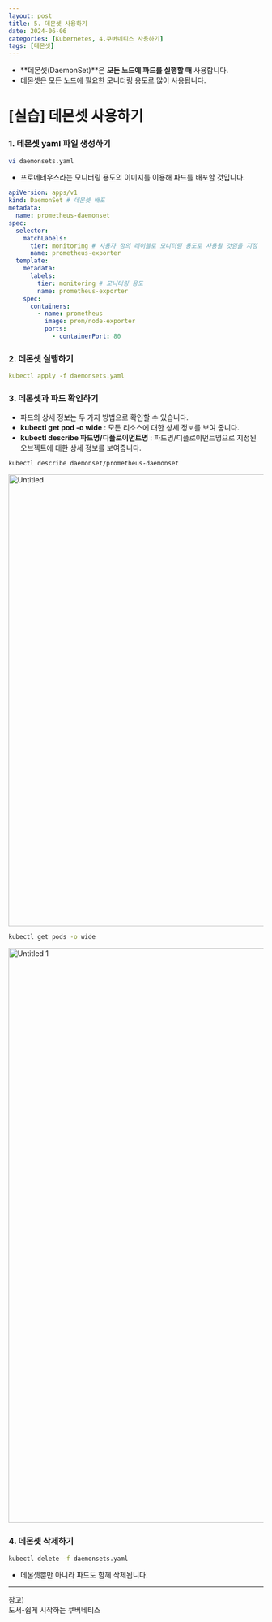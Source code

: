 ```yaml
---
layout: post
title: 5. 데몬셋 사용하기
date: 2024-06-06
categories: [Kubernetes, 4.쿠버네티스 사용하기]
tags: [데몬셋]
---
```


- **데몬셋(DaemonSet)**은 **모든 노드에 파드를 실행할 때** 사용합니다.
- 데몬셋은 모든 노드에 필요한 모니터링 용도로 많이 사용됩니다.

# [실습] 데몬셋 사용하기

### 1. 데몬셋 yaml 파일 생성하기

```bash
vi daemonsets.yaml
```

- 프로메테우스라는 모니터링 용도의 이미지를 이용해 파드를 배포할 것입니다.

```yaml
apiVersion: apps/v1
kind: DaemonSet # 데몬셋 배포
metadata:
  name: prometheus-daemonset
spec:
  selector:
    matchLabels:
      tier: monitoring # 사용자 정의 레이블로 모니터링 용도로 사용될 것임을 지정
      name: prometheus-exporter
  template:
    metadata:
      labels:
        tier: monitoring # 모니터링 용도
        name: prometheus-exporter
    spec:
      containers:
        - name: prometheus
          image: prom/node-exporter
          ports:
            - containerPort: 80

```

### 2. 데몬셋 실행하기

```yaml
kubectl apply -f daemonsets.yaml
```

### 3. 데몬셋과 파드 확인하기

- 파드의 상세 정보는 두 가지 방법으로 확인할 수 있습니다.
- **kubectl get pod -o wide** : 모든 리소스에 대한 상세 정보를 보여 줍니다.
- **kubectl describe 파드명/디플로이먼트명** : 파드명/디플로이먼트명으로 지정된 오브젝트에 대한 상세 정보를 보여줍니다.

```bash
kubectl describe daemonset/prometheus-daemonset
```

<img width="890" alt="Untitled" src="https://github.com/xotlr333/xotlr333.github.io/assets/81614820/84acaf2a-56c3-41e0-bdeb-2e5b71ca6c27">

```bash
kubectl get pods -o wide
```

<img width="1132" alt="Untitled 1" src="https://github.com/xotlr333/xotlr333.github.io/assets/81614820/746dd6c4-d982-4035-b4bc-0c4b498c13b9">

### 4. 데몬셋 삭제하기

```bash
kubectl delete -f daemonsets.yaml
```

- 데몬셋뿐만 아니라 파드도 함께 삭제됩니다.





---
참고)  
도서-쉽게 시작하는 쿠버네티스